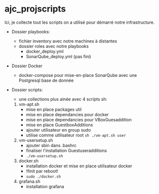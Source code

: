 # ajc_projscripts

Ici, je collecte tout les scripts on a utilisé pour démarré notre infrastructure. 

* Dossier playbooks:
    * fichier inventory avec notre machines à distantes
    * dossier roles avec notre playbooks
        * docker_deploy.yml
        * SonarQube_deploy.yml (pas fini)
* Dossier Docker
    * docker-compose pour mise-en-place SonarQube avec une Postgresql base de donnée

* Dossier scripts:
    * une collections plus ainée avec 4 scripts sh:
    1. vm-apt.sh 
        * mise en place packages util
        * mise en place dependancies pour docker
        * mise en place dependancies pour VBoxGuesaddition
        * mise en place GuestboxAdditions
        * ajouter utilisateur en group sudo 
        * utilise comme utilisateur root `sh ./vm-apt.sh user`
    2. vm-usersetup.sh
        * ajouter sbin dans .bashrc
        * finaliser l'installation Guestuseradditions
        * `./vm-usersetup.sh` 
    3. docker.sh
        * installation docker et mise en place utilisateur docker
        * !finit par reboot!
        * `sudo ./docker.sh`
    4. grafana.sh
        * installation grafana
